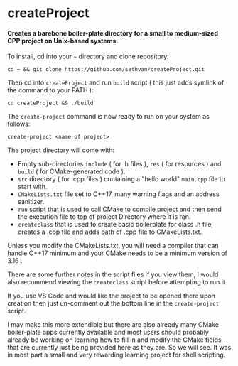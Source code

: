 # createProject
#### Creates a barebone boiler-plate directory for a small to medium-sized CPP project on Unix-based systems.  

To install, cd into your `~` directory and clone repository:
```
cd ~ && git clone https://github.com/sethvan/createProject.git
```
Then cd into `createProject` and run `build` script ( this just adds symlink of the command to your PATH ):
```
cd createProject && ./build
```

The `create-project` command is now ready to run on your system as follows:  
```
create-project <name of project>
```

The project directory will come with:
- Empty sub-directories `include` ( for .h files ), `res` ( for resources ) and `build` ( for CMake-generated code ).
- `src` directory ( for .cpp files ) containing a "hello world" `main.cpp` file to start with.
- `CMakeLists.txt` file set to C++17, many warning flags and an address sanitizer.
- `run` script that is used to call CMake to compile project and then send the execution file to top of project Directory where it is ran.
- `createclass` that is used to create basic boilerplate for class .h file, creates a .cpp file and adds path of .cpp file to CMakeLists.txt.

Unless you modify the CMakeLists.txt, you will need a compiler that can handle C++17 minimum and your CMake needs to be a minimum version of 3.16 . 

There are some further notes in the script files if you view them, I would also recommend viewing the `createclass` script before attempting to run it.  

If you use VS Code and would like the project to be opened there upon creation then just un-comment out the bottom line in the `create-project` script.  

I may make this more extendible but there are also already many CMake boiler-plate apps currently available and most users should probably already be working on learning how to fill in and modify the CMake fields that are currently just being provided here as they are. So we will see. It was in most part
a small and very rewarding learning project for shell scripting.  
